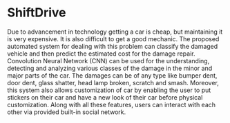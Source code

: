 # ShiftDrive
Due to advancement in technology getting a car is cheap, but maintaining it is very expensive. It is also difficult to get a good mechanic.
The proposed automated system for dealing with this problem can classify the damaged vehicle and then predict the estimated cost for the damage repair.
Convolution Neural Network (CNN) can be used for the understanding, detecting and analyzing various classes of the damage in the minor and major parts of the car.
The damages can be of any type like bumper dent, door dent, glass shatter, head lamp broken, scratch and smash.
Moreover, this system also allows customization of car by enabling the user to put stickers on their car and have a new look of their car before physical customization.
Along with all these features, users can interact with each other via provided built-in social network.
